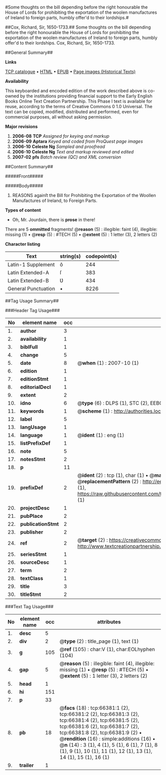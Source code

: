 #Some thoughts on the bill depending before the right honourable the House of Lords for prohibiting the exportation of the woolen manufactures of Ireland to foreign parts, humbly offer'd to their lordships.#

##Cox, Richard, Sir, 1650-1733.##
Some thoughts on the bill depending before the right honourable the House of Lords for prohibiting the exportation of the woolen manufactures of Ireland to foreign parts, humbly offer'd to their lordships.
Cox, Richard, Sir, 1650-1733.

##General Summary##

**Links**

[TCP catalogue](http://www.ota.ox.ac.uk/tcp/)  • 
[HTML](http://tei.it.ox.ac.uk/tcp/Texts-HTML/free/A34/A34854.html)  • 
[EPUB](http://tei.it.ox.ac.uk/tcp/Texts-EPUB/free/A34/A34854.epub) • 
[Page images (Historical Texts)](https://data.historicaltexts.jisc.ac.uk/view?pubId=eebo-12727894e&pageId=eebo-12727894e-66381-1)

**Availability**

This keyboarded and encoded edition of the
	       work described above is co-owned by the institutions
	       providing financial support to the Early English Books
	       Online Text Creation Partnership. This Phase I text is
	       available for reuse, according to the terms of Creative
	       Commons 0 1.0 Universal. The text can be copied,
	       modified, distributed and performed, even for
	       commercial purposes, all without asking permission.

**Major revisions**

1. __2006-08__ __TCP__ *Assigned for keying and markup*
1. __2006-09__ __Aptara__ *Keyed and coded from ProQuest page images*
1. __2006-10__ __Celeste Ng__ *Sampled and proofread*
1. __2006-10__ __Celeste Ng__ *Text and markup reviewed and edited*
1. __2007-02__ __pfs__ *Batch review (QC) and XML conversion*

##Content Summary##

#####Front#####

#####Body#####

1. REASONS againſt the Bill for Prohibiting
the Exportation of the Woollen Manufactures of
Ireland, to Foreign Parts.

**Types of content**

  * Oh, Mr. Jourdain, there is **prose** in there!

There are 5 **ommitted** fragments! 
 @__reason__ (5) : illegible: faint (4), illegible: missing (1)  •  @__resp__ (5) : #TECH (5)  •  @__extent__ (5) : 1 letter (3), 2 letters (2)

**Character listing**


|Text|string(s)|codepoint(s)|
|---|---|---|
|Latin-1 Supplement|ô|244|
|Latin Extended-A|ſ|383|
|Latin Extended-B|Ʋ|434|
|General Punctuation|•|8226|

##Tag Usage Summary##

###Header Tag Usage###

|No|element name|occ|attributes|
|---|---|---|---|
|1.|__author__|3||
|2.|__availability__|1||
|3.|__biblFull__|1||
|4.|__change__|5||
|5.|__date__|8| @__when__ (1) : 2007-10 (1)|
|6.|__edition__|1||
|7.|__editionStmt__|1||
|8.|__editorialDecl__|1||
|9.|__extent__|2||
|10.|__idno__|6| @__type__ (6) : DLPS (1), STC (2), EEBO-CITATION (1), OCLC (1), VID (1)|
|11.|__keywords__|1| @__scheme__ (1) : http://authorities.loc.gov/ (1)|
|12.|__label__|5||
|13.|__langUsage__|1||
|14.|__language__|1| @__ident__ (1) : eng (1)|
|15.|__listPrefixDef__|1||
|16.|__note__|5||
|17.|__notesStmt__|2||
|18.|__p__|11||
|19.|__prefixDef__|2| @__ident__ (2) : tcp (1), char (1)  •  @__matchPattern__ (2) : ([0-9\-]+):([0-9IVX]+) (1), (.+) (1)  •  @__replacementPattern__ (2) : http://eebo.chadwyck.com/downloadtiff?vid=$1&page=$2 (1), https://raw.githubusercontent.com/textcreationpartnership/Texts/master/tcpchars.xml#$1 (1)|
|20.|__projectDesc__|1||
|21.|__pubPlace__|2||
|22.|__publicationStmt__|2||
|23.|__publisher__|2||
|24.|__ref__|2| @__target__ (2) : https://creativecommons.org/publicdomain/zero/1.0/ (1), http://www.textcreationpartnership.org/docs/. (1)|
|25.|__seriesStmt__|1||
|26.|__sourceDesc__|1||
|27.|__term__|2||
|28.|__textClass__|1||
|29.|__title__|3||
|30.|__titleStmt__|2||


###Text Tag Usage###

|No|element name|occ|attributes|
|---|---|---|---|
|1.|__desc__|5||
|2.|__div__|2| @__type__ (2) : title_page (1), text (1)|
|3.|__g__|105| @__ref__ (105) : char:V (1), char:EOLhyphen (104)|
|4.|__gap__|5| @__reason__ (5) : illegible: faint (4), illegible: missing (1)  •  @__resp__ (5) : #TECH (5)  •  @__extent__ (5) : 1 letter (3), 2 letters (2)|
|5.|__head__|1||
|6.|__hi__|151||
|7.|__p__|33||
|8.|__pb__|18| @__facs__ (18) : tcp:66381:1 (2), tcp:66381:2 (2), tcp:66381:3 (2), tcp:66381:4 (2), tcp:66381:5 (2), tcp:66381:6 (2), tcp:66381:7 (2), tcp:66381:8 (2), tcp:66381:9 (2)  •  @__rendition__ (16) : simple:additions (16)  •  @__n__ (14) : 3 (1), 4 (1), 5 (1), 6 (1), 7 (1), 8 (1), 9 (1), 10 (1), 11 (1), 12 (1), 13 (1), 14 (1), 15 (1), 16 (1)|
|9.|__trailer__|1||
